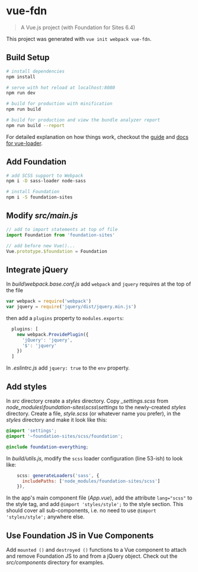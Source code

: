 # vue-fdn

> A Vue.js project (with Foundation for Sites 6.4)

This project was generated with `vue init webpack vue-fdn`.

## Build Setup

``` bash
# install dependencies
npm install

# serve with hot reload at localhost:8080
npm run dev

# build for production with minification
npm run build

# build for production and view the bundle analyzer report
npm run build --report
```

For detailed explanation on how things work, checkout the [guide](http://vuejs-templates.github.io/webpack/) and [docs for vue-loader](http://vuejs.github.io/vue-loader).

## Add Foundation

``` bash
# add SCSS support to Webpack
npm i -D sass-loader node-sass

# install Foundation
npm i -S foundation-sites
```

## Modify *src/main.js*

``` javascript
// add to import statements at top of file
import Foundation from 'foundation-sites'

// add before new Vue()...
Vue.prototype.$foundation = Foundation
```

## Integrate jQuery

In *build\webpack.base.conf.js* add `webpack` and `jquery` requires at the top of the file

``` javascript
var webpack = require('webpack')
var jquery = require('jquery/dist/jquery.min.js')
```

then add a `plugins` property to `modules.exports`:

``` javascript
  plugins: [
    new webpack.ProvidePlugin({
      'jQuery': 'jquery',
      '$': 'jquery'
    })
  ]
```

In *.eslintrc.js* add `jquery: true` to the `env` property.

## Add styles

In *src* directory create a *styles* directory. Copy *_settings.scss* from *node_modules\foundation-sites\scss\settings* to the newly-created *styles* directory. Create a file, *style.scss* (or whatever name you prefer), in the *styles* directory and make it look like this:

``` scss
@import 'settings';
@import '~foundation-sites/scss/foundation';

@include foundation-everything;
```

In *build/utils.js*, modify the `scss` loader configuration (line 53-ish) to look like:

``` javascript
    scss: generateLoaders('sass', {
      includePaths: ['node_modules/foundation-sites/scss']
    }),
```

In the app's main component file (*App.vue*), add the attribute `lang="scss"` to the style tag, and add `@import 'styles/style';` to the style section. This should cover all sub-components, i.e. no need to use `@import 'styles/style';` anywhere else.

## Use Foundation JS in Vue Components

Add `mounted ()` and `destroyed ()` functions to a Vue component to attach and remove Foundation JS to and from a jQuery object. Check out the *src/components* directory for examples.
